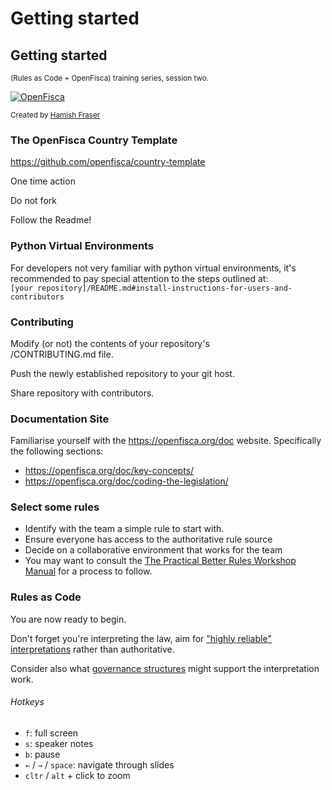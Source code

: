 # Getting started

<div class="present"><div class="reveal"><div class="slides">

  <section class="has-dark-background" data-background="#240b35" data-background-image="/_static/img/openfisca-bg.svg" data-background-position="230% 50%" data-background-size="auto 120%">
    <h2>Getting started</h2>
    <p>
      <small>(Rules as Code + OpenFisca) training series, session two.</small>
    </p>
    <p><a href="https://openfisca.org" class="logo"><img src="/_static/img/openfisca.svg" alt="OpenFisca" ></a></p>
    <p><small class="author">Created by <a href="https://hamish.dev">Hamish Fraser</a></small></p>
  </section>

  <section>
    <h3>The OpenFisca Country Template</h3>
    <p><a href="https://github.com/openfisca/country-template" target="_blank">https://github.com/openfisca/country-template</a></p>
    <p>One time action</p><p>Do not fork</p><p>Follow the Readme!</p>
  </section>

  <section>
    <h3>Python Virtual Environments</h3>
    <p>For developers not very familiar with python virtual environments, it's recommended to pay special attention to the steps outlined at: <br>
    <code>[your repository]/README.md#install-instructions-for-users-and-contributors</code>
    </p>
  </section>

  <section>
    <h3>Contributing</h3>
    <p>Modify (or not) the contents of your repository's<br>/CONTRIBUTING.md file.</p>
    <p>Push the newly established repository to your git host.</p>
    <p>Share repository with contributors.</p>
  </section>

  <section>
    <h3>Documentation Site</h3>
    <p>Familiarise yourself with the <a href="https://openfisca.org/doc" target="_blank">https://openfisca.org/doc</a> website. Specifically the following sections:
      <ul class="dotless">
        <li><a href="https://openfisca.org/doc/key-concepts/" target="_blank">https://openfisca.org/doc/key-concepts/</a></li>
        <li><a href="https://openfisca.org/doc/coding-the-legislation/" target="_blank">https://openfisca.org/doc/coding-the-legislation/</a></li>
      </ul>
    </p>
  </section>

  <section>
    <h3>Select some rules</h3>
    <ul>
      <li>Identify with the team a simple rule to start with.</li>
      <li>Ensure everyone has access to the authoritative rule source</li>
      <li>Decide on a collaborative environment that works for the team</li>
      <li>You may want to consult the <a href="https://betterrules.nz/workshop-manual.html" target="_blank">The Practical Better Rules Workshop Manual</a> for a process to follow.</li>
    </ul>
  </section>

  <section>
    <h3>Rules as Code</h3>
    <p>You are now ready to begin.</p>
    <p>Don't forget you're interpreting the law, aim for <a href="https://hamish.dev/research/lac/part-four#highly-reliable-interpretations-are-valuable" target="_blank">"highly reliable" interpretations</a> rather than authoritative.</p>
    <p>Consider also what <a href="https://law.mit.edu/pub/governingdigitallegalsystems/release/2">governance structures</a> might support the interpretation work.</p>
  </section>

</div></div></div>

###### Hotkeys

- `f`: full screen
- `s`: speaker notes
- `b`: pause
- `←` / `→` / `space`: navigate through slides
- `cltr` / `alt`  + click to zoom
